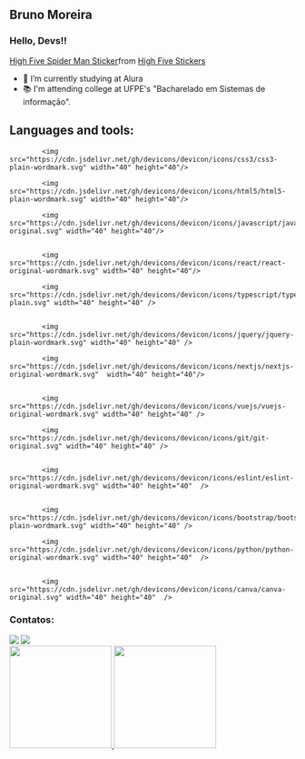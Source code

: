 ## Bruno Moreira
### Hello, Devs!!
<div class="tenor-gif-embed" data-postid="25328471" data-share-method="host" data-aspect-ratio="1" data-width="100%"><a href="https://tenor.com/view/high-five-spider-man-spider-man-no-way-home-give-me-five-hanging-gif-25328471">High Five Spider Man Sticker</a>from <a href="https://tenor.com/search/high+five-stickers">High Five Stickers</a></div> <script type="text/javascript" async src="https://tenor.com/embed.js"></script>

- 🌱 I’m currently studying at Alura
- 📚 I'm attending college at UFPE's "Bacharelado em Sistemas de informação".

## Languages and tools:
            
            <img src="https://cdn.jsdelivr.net/gh/devicons/devicon/icons/css3/css3-plain-wordmark.svg" width="40" height="40"/>
            
            <img src="https://cdn.jsdelivr.net/gh/devicons/devicon/icons/html5/html5-plain-wordmark.svg" width="40" height="40"/>
            
            <img src="https://cdn.jsdelivr.net/gh/devicons/devicon/icons/javascript/javascript-original.svg" width="40" height="40"/>
            
            
            <img src="https://cdn.jsdelivr.net/gh/devicons/devicon/icons/react/react-original-wordmark.svg" width="40" height="40"/>
            
            <img src="https://cdn.jsdelivr.net/gh/devicons/devicon/icons/typescript/typescript-plain.svg" width="40" height="40" />
          
            
            <img src="https://cdn.jsdelivr.net/gh/devicons/devicon/icons/jquery/jquery-plain-wordmark.svg" width="40" height="40" />
            
            <img src="https://cdn.jsdelivr.net/gh/devicons/devicon/icons/nextjs/nextjs-original-wordmark.svg"  width="40" height="40"/>
          
            
            <img src="https://cdn.jsdelivr.net/gh/devicons/devicon/icons/vuejs/vuejs-original-wordmark.svg" width="40" height="40" />
          
            <img src="https://cdn.jsdelivr.net/gh/devicons/devicon/icons/git/git-original.svg" width="40" height="40" />
          
            
            <img src="https://cdn.jsdelivr.net/gh/devicons/devicon/icons/eslint/eslint-original-wordmark.svg" width="40" height="40"  />
            

            <img src="https://cdn.jsdelivr.net/gh/devicons/devicon/icons/bootstrap/bootstrap-plain-wordmark.svg" width="40" height="40" />
            
            <img src="https://cdn.jsdelivr.net/gh/devicons/devicon/icons/python/python-original-wordmark.svg" width="40" height="40"  />
          
          
            <img src="https://cdn.jsdelivr.net/gh/devicons/devicon/icons/canva/canva-original.svg" width="40" height="40"  />
            
 ### Contatos:

<div>
  <a href = "mailto:brunom764@gmail.com"><img src="https://img.shields.io/badge/Gmail-D14836?style=for-the-badge&logo=gmail&logoColor=white" target="_blank"></a>
  <a href="https://www.linkedin.com/in/bruno-miguel-a08022239/" target="_blank"><img src="https://img.shields.io/badge/-LinkedIn-%230077B5?style=for-the-badge&logo=linkedin&logoColor=white" target="_blank"></a>   
</div>
          
<div>
<a href="https://github.com/seu-usuário-aqui">
<img height="180em" src="https://github-readme-stats.vercel.app/api/top-langs/?username=brunom764&layout=compact&langs_count=7&theme=dracula"/>
<img height="180em" src="https://github-readme-stats.vercel.app/api?username=brunom764&show_icons=true&theme=dracula&include_all_commits=true&count_private=true"/>
</div>
